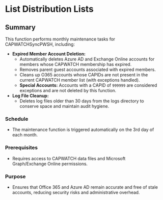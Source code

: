 # List Distribution Lists

## Summary

This function performs monthly maintenance tasks for CAPWATCHSyncPWSH, including:

- **Expired Member Account Deletion:**
  - Automatically deletes Azure AD and Exchange Online accounts for members whose CAPWATCH membership has expired.
  - Removes parent guest accounts associated with expired members.
  - Cleans up O365 accounts whose CAPIDs are not present in the current CAPWATCH member list (with exceptions handled).
  - **Special Accounts:** Accounts with a CAPID of `999999` are considered exceptions and are not deleted by this function.
- **Log File Cleanup:**
  - Deletes log files older than 30 days from the logs directory to conserve space and maintain audit hygiene.

### Schedule
- The maintenance function is triggered automatically on the 3rd day of each month.

### Prerequisites
- Requires access to CAPWATCH data files and Microsoft Graph/Exchange Online permissions.

### Purpose
- Ensures that Office 365 and Azure AD remain accurate and free of stale accounts, reducing security risks and administrative overhead.
